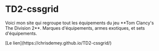 # TD2-cssgrid
<p>Voici mon site qui regroupe tout les équipements du jeu **Tom Clancy's The Division 2**. Marques d'équipements, armes exotiques, et sets d'équipements.</p>
[Le lien](https://chrisdemey.github.io/TD2-cssgrid/)
